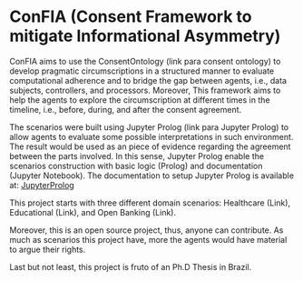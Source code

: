 
# ConFIA (Consent Framework to mitigate Informational Asymmetry)

ConFIA aims to use the ConsentOntology (link para consent ontology) to develop pragmatic circumscriptions in a structured manner to evaluate computational adherence and to bridge the gap between agents, i.e., data subjects, controllers, and processors. Moreover, This framework aims to help the agents to explore the circumscription at different times in the timeline, i.e., before, during, and after the consent agreement.

The scenarios were built using Jupyter Prolog (link para Jupyter Prolog) to allow agents to evaluate some possible interpretations in such environment. The result would be used as an piece of evidence regarding the agreement between the parts involved. In this sense, Jupyter Prolog enable the scenarios construction with basic logic (Prolog) and documentation (Jupyter Notebook). The documentation to setup Jupyter Prolog is available at: [JupyterProlog](doc:JupyterProlog.md)

This project starts with three different domain scenarios: Healthcare (Link), Educational (Link), and Open Banking (Link).

Moreover, this is an open source project, thus, anyone can contribute. As much as scenarios this project have, more the agents would have material to argue their rights.

Last but not least, this project is fruto of an Ph.D Thesis in Brazil.